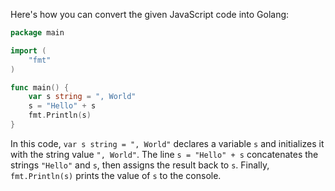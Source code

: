 Here's how you can convert the given JavaScript code into Golang:

```go
package main

import (
    "fmt"
)

func main() {
    var s string = ", World"
    s = "Hello" + s
    fmt.Println(s)
}
```

In this code, `var s string = ", World"` declares a variable `s` and initializes it with the string value `", World"`. The line `s = "Hello" + s` concatenates the strings `"Hello"` and `s`, then assigns the result back to `s`. Finally, `fmt.Println(s)` prints the value of `s` to the console.
